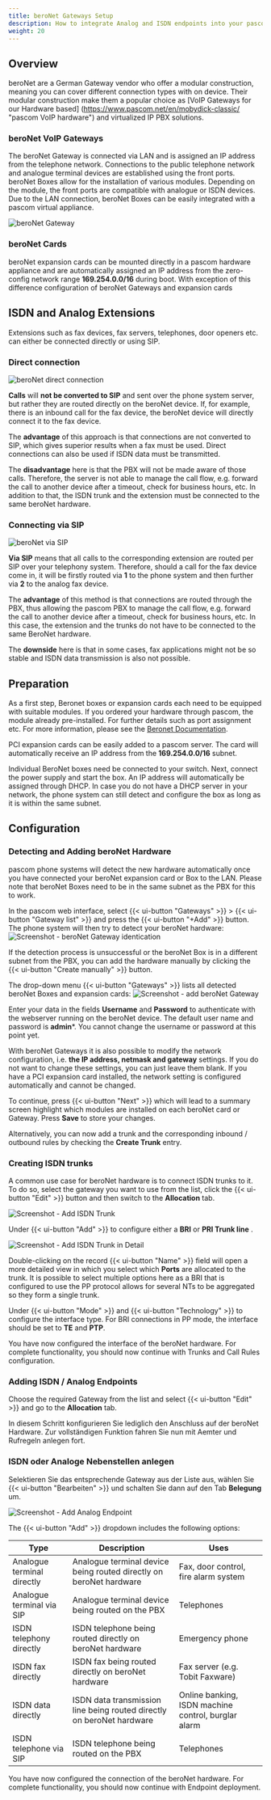 ```yaml
---
title: beroNet Gateways Setup
description: How to integrate Analog and ISDN endpoints into your pascom phone system using a beroNet Gateway. 
weight: 20
---
```


## Overview

beroNet are a German Gateway vendor who offer a modular construction, meaning you can cover different connection types with on device. Their modular construction make them a popular choice as [VoIP Gateways for our Hardware based] (https://www.pascom.net/en/mobydick-classic/ "pascom VoIP hardware") and virtualized IP PBX solutions.


### beroNet VoIP Gateways
The beroNet Gateway is connected via LAN and is assigned an IP address from the telephone network. Connections to the public telephone network and analogue terminal devices are established using the front ports. beroNet Boxes allow for the installation of various modules. Depending on the module, the front ports are compatible with analogue or ISDN devices. Due to the LAN connection, beroNet Boxes can be easily integrated with a pascom virtual appliance.

![beroNet Gateway](voip_gateway.en.png)

### beroNet Cards
beroNet expansion cards can be mounted directly in a pascom hardware appliance and are automatically assigned an IP address from the zero-config network range **169.254.0.0/16** during boot. With exception of this difference configuration of beroNet Gateways and expansion cards

## ISDN and Analog Extensions
Extensions such as fax devices, fax servers, telephones, door openers etc. can either be connected directly or using SIP.

### Direct connection

![beroNet direct connection](direct.en.png)

**Calls** will **not be converted to SIP** and sent over the phone system server, but rather they are routed directly on the beroNet device. If, for example, there is an inbound call for the fax device, the beroNet device will directly connect it to the fax device.

The **advantage** of this approach is that connections are not converted to SIP, which gives superior results when a fax must be used. Direct connections can also be used if ISDN data must be transmitted.

The **disadvantage** here is that the PBX will not be made aware of those calls. Therefore, the server is not able to manage the call flow, e.g. forward the call to another device after a timeout, check for business hours, etc. In addition to that, the ISDN trunk and the extension must be connected to the same beroNet hardware.

### Connecting via SIP

![beroNet via SIP](via_sip.en.png)

**Via SIP** means that all calls to the corresponding extension are routed per SIP over your telephony system. Therefore, should a call for the fax device come in, it will be firstly routed via **1** to the phone system and then further via **2** to the analog fax device.

The **advantage** of this method is that connections are routed through the PBX, thus allowing the pascom PBX to manage the call flow, e.g. forward the call to another device after a timeout, check for business hours, etc. In this case, the extension and the trunks do not have to be connected to the same BeroNet hardware.

The **downside** here is that in some cases, fax applications might not be so stable and ISDN data transmission is also not possible.

## Preparation

As a first step, Beronet boxes or expansion cards each need to be equipped with suitable modules. If you ordered your hardware through pascom, the module already pre-installed. For further details such as port assignment etc. For more information, please see the [Beronet Documentation](https://beronet.atlassian.net/wiki/spaces/PUB/pages/51085410/Gateways+and+Cards "to beroNet Documentation").

PCI expansion cards can be easily added to a pascom server. The card will automatically receive an IP address from the **169.254.0.0/16** subnet.

Individual BeroNet boxes need be connected to your switch. Next, connect the power supply and start the box. An IP address will automatically be assigned through DHCP. In case you do not have a DHCP server in your network, the phone system can still detect and configure the box as long as it is within the same subnet.


## Configuration

### Detecting and Adding beroNet Hardware
pascom phone systems will detect the new hardware automatically once you have connected your beroNet expansion card or Box to the LAN. Please note that beroNet Boxes need to be in the same subnet as the PBX for this to work.

In the pascom web interface, select {{< ui-button "Gateways" >}} > {{< ui-button "Gateway list" >}} and press the {{< ui-button "+Add" >}} button. The phone system will then try to detect your beroNet hardware:
![Screenshot - beroNet Gateway identication](detect.en.png?width=90% "Detect new beroNet Gateway")

If the detection process is unsuccessful or the beroNet Box is in a different subnet from the PBX, you can add the hardware manually by clicking the {{< ui-button "Create manually" >}} button.

The drop-down menu {{< ui-button "Gateways" >}} lists all detected beroNet Boxes and expansion cards:
![Screenshot - add beroNet Gateway](add.en.png?width=90% "Add new beroNet Gateway")

Enter your data in the fields **Username** and **Password** to authenticate with the webserver running on the beroNet device. The default user name and password is **admin***. You cannot change the username or password at this point yet.

With beroNet Gateways it is also possible to modify the network configuration, i.e. **the IP address, netmask and gateway** settings. If you do not want to change these settings, you can just leave them blank. If you have a PCI expansion card installed, the network setting is configured automatically and cannot be changed.

To continue, press {{< ui-button "Next" >}} which will lead to a summary screen highlight which modules are installed on each beroNet card or Gateway. Press **Save** to store your changes.

Alternatively, you can now add a trunk and the corresponding inbound / outbound rules by checking the **Create Trunk** entry.

### Creating ISDN trunks
A common use case for beroNet hardware is to connect ISDN trunks to it. To do so, select the gateway you want to use from the list, click the {{< ui-button "Edit" >}} button and then switch to the **Allocation** tab.

![Screenshot - Add ISDN Trunk](isdn_trunk_add.en.png?width=90% "Add ISDN Trunnk via beroNet")

Under {{< ui-button "Add" >}} to configure either a **BRI** or **PRI Trunk line** .

<!-- //FixMe Siehe Konzept: ISDN verstehen falls Sie mit den Begrifflichkeiten nicht vertraut sind. Dieser Vorgang fügt einen neuen Datensatz ein. -->

![Screenshot - Add ISDN Trunk in Detail](isdn_trunk_add_detail.en.png?width=90% "Add ISDN Trunk via beroNet")


Double-clicking on the record {{< ui-button "Name" >}} field will open a more detailed view in which you select which **Ports** are allocated to the trunk. It is possible to select multiple options here as a BRI that is configured to use the PP protocol allows for several NTs to be aggregated so they form a single trunk.

Under {{< ui-button "Mode" >}} and {{< ui-button "Technology" >}} to configure the interface type. For BRI connections in PP mode, the interface should be set to **TE** and **PTP**.

<!-- //FixMe  Siehe Konzept: ISDN verstehen für weitere Details. -->

You have now configured the interface of the beroNet hardware. For complete functionality, you should now continue with Trunks and Call Rules configuration.

### Adding ISDN / Analog Endpoints

Choose the required Gateway from the list and select {{< ui-button "Edit" >}} and go to the **Allocation** tab.

In diesem Schritt konfigurieren Sie lediglich den Anschluss auf der beroNet Hardware. Zur vollständigen Funktion fahren Sie nun mit Aemter und Rufregeln anlegen fort.

### ISDN oder Analoge Nebenstellen anlegen

Selektieren Sie das entsprechende Gateway aus der Liste aus, wählen Sie {{< ui-button "Bearbeiten" >}} und schalten Sie dann auf den Tab **Belegung** um.

![Screenshot - Add Analog Endpoint](analog_add.en.png?width=90% "Add Analog Endpoint via beroNet")

The {{< ui-button "Add" >}} dropdown includes the following options:

|Type            |Description   |Uses |
|---------------|---------------|---------------|
|Analogue terminal directly | Analogue terminal device being routed directly on beroNet hardware| Fax, door control, fire alarm system|
|Analogue terminal via SIP| Analogue terminal device being routed on the PBX| Telephones|
|ISDN telephony directly| ISDN telephone being routed directly on beroNet hardware| Emergency phone|
|ISDN fax directly| ISDN fax being routed directly on beroNet hardware| Fax server (e.g. Tobit Faxware)|
|ISDN data directly| ISDN data transmission line being routed directly on beroNet hardware| Online banking, ISDN machine control, burglar alarm|
|ISDN telephone via SIP| ISDN telephone being routed on the PBX| Telephones|

<!-- FIXME -->
You have now configured the connection of the beroNet hardware. For complete functionality, you should now continue with Endpoint deployment.
